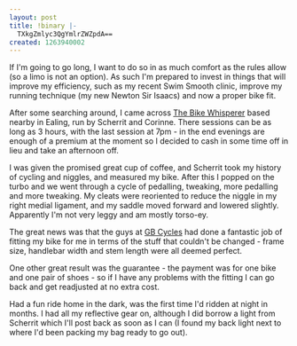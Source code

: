```yaml
---
layout: post
title: !binary |-
  TXkgZmlyc3QgYmlrZWZpdA==
created: 1263940002
---
```

If I'm going to go long, I want to do so in as much comfort as the rules allow (so a limo is not an option). As such I'm prepared to invest in things that will improve my efficiency, such as my recent Swim Smooth clinic, improve my running technique (my new Newton Sir Isaacs) and now a proper bike fit. 

After some searching around, I came across <a href="http:www.thebikewhisperer.co.uk/">The Bike Whisperer</a> based nearby in Ealing, run by Scherrit and Corinne. There sessions can be as long as 3 hours, with the last session at 7pm - in the end evenings are enough of a premium at the moment so I decided to cash in some time off in lieu and take an afternoon off. 

I was given the promised great cup of coffee, and Scherrit took my history of cycling and niggles, and measured my bike. After this I popped on the turbo and we went through a cycle of pedalling, tweaking, more pedalling and more tweaking. My cleats were reoriented to reduce the niggle in my right medial ligament, and my saddle moved forward and lowered slightly. Apparently I'm not very leggy and am mostly torso-ey. 

The great news was that the guys at <a href="http://www.gbcycles.co.uk">GB Cycles</a> had done a fantastic job of fitting my bike for me in terms of the stuff that couldn't be changed - frame size, handlebar width and stem length were all deemed perfect. 

One other great result was the guarantee - the payment was for one bike and one pair of shoes - so if I have any problems with the fitting I can go back and get readjusted at no extra cost. 

Had a fun ride home in the dark, was the first time I'd ridden at night in months. I had all my reflective gear on, although I did borrow a light from Scherrit which I'll post back as soon as I can (I found my back light next to where I'd been packing my bag ready to go out). 
